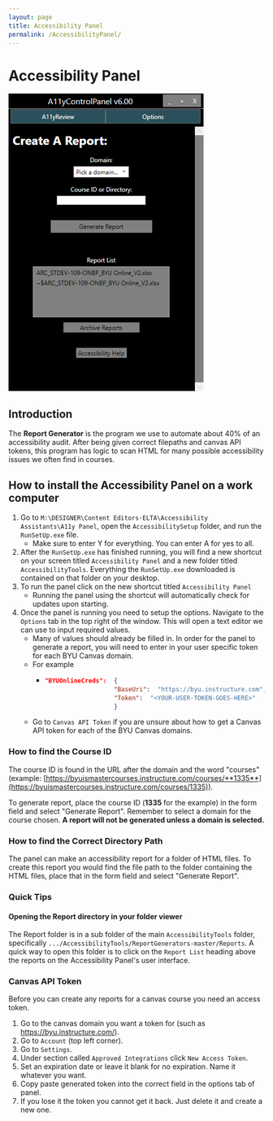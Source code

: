 ```yaml
---
layout: page
title: Accessibility Panel
permalink: /AccessibilityPanel/
---
```


# Accessibility Panel

![Accessibility Panel User Interface](assets/images/GUI.png)

## Introduction

The **Report Generator** is the program we use to automate about 40% of an accessibility audit. After being given correct filepaths and canvas API tokens, this program has logic to scan HTML for many possible accessibility issues we often find in courses. 

## How to install the Accessibility Panel on a work computer

1.	Go to `M:\DESIGNER\Content Editors·ELTA\Accessibility Assistants\A11y Panel`, open the `AccessibilitySetup` folder, and run the `RunSetUp.exe` file.
     - Make sure to enter Y for everything. You can enter A for yes to all.
2.  After the `RunSetUp.exe` has finished running, you will find a new shortcut on your screen titled `Accessibility Panel` and a new folder titled `AccessibilityTools`. Everything the `RunSetUp.exe` downloaded is contained on that folder on your desktop.
3.	To run the panel click on the new shortcut titled `Accessibility Panel`
    - Running the panel using the shortcut will automatically check for updates upon starting.
4.	Once the panel is running you need to setup the options. Navigate to the `Options` tab in the top right of the window. This will open a text editor we can use to input required values.
    - Many of values should already be filled in. In order for the panel to generate a report, you will need to enter in your user specific token for each BYU Canvas domain.
    - For example
      - ```json
        "BYUOnlineCreds":  {
                           "BaseUri":  "https://byu.instructure.com",
                           "Token":  "<YOUR-USER-TOKEN-GOES-HERE>"
                           }
        ```
    - Go to `Canvas API Token` if you are unsure about how to get a Canvas API token for each of the BYU Canvas domains.

### How to find the Course ID

The course ID is found in the URL after the domain and the word "courses" (example: [https://byuismastercourses.instructure.com/courses/**1335**](https://byuismastercourses.instructure.com/courses/1335)).

To generate report, place the course ID (**1335** for the example) in the form field and select "Generate Report". Remember to select a domain for the course chosen. **A report will not be generated unless a domain is selected.**

### How to find the Correct Directory Path

The panel can make an accessibility report for a folder of HTML files. To create this report you would find the file path to the folder containing the HTML files, place that in the form field and select "Generate Report".

### Quick Tips

#### Opening the Report directory in your folder viewer

The Report folder is in a sub folder of the main `AccessibilityTools` folder, specifically `.../AccessibilityTools/ReportGenerators-master/Reports`. A quick way to open this folder is to click on the `Report List` heading above the reports on the Accessibility Panel's user interface.

### Canvas API Token

Before you can create any reports for a canvas course you need an access token. 
1.	Go to the canvas domain you want a token for (such as https://byu.instructure.com/).
2.	Go to `Account` (top left corner).
3.	Go to `Settings`.
4.	Under section called `Approved Integrations` click `New Access Token`.
5.	Set an expiration date or leave it blank for no expiration. Name it whatever you want.
6.	Copy paste generated token into the correct field in the options tab of panel.
7.	If you lose it the token you cannot get it back. Just delete it and create a new one.